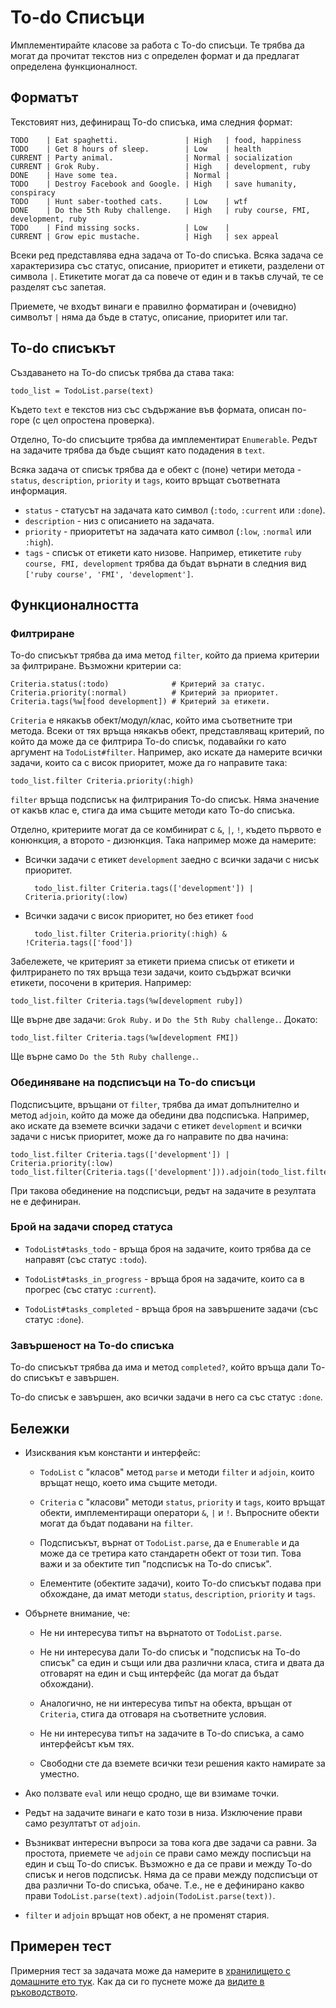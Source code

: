 # To-do Списъци

Имплементирайте класове за работа с To-do списъци. Те трябва да могат да прочитат
текстов низ с определен формат и да предлагат определена функционалност.

## Форматът

Текстовият низ, дефиниращ To-do списъка, има следния формат:

    TODO    | Eat spaghetti.               | High   | food, happiness
    TODO    | Get 8 hours of sleep.        | Low    | health
    CURRENT | Party animal.                | Normal | socialization
    CURRENT | Grok Ruby.                   | High   | development, ruby
    DONE    | Have some tea.               | Normal |
    TODO    | Destroy Facebook and Google. | High   | save humanity, conspiracy
    TODO    | Hunt saber-toothed cats.     | Low    | wtf
    DONE    | Do the 5th Ruby challenge.   | High   | ruby course, FMI, development, ruby
    TODO    | Find missing socks.          | Low    |
    CURRENT | Grow epic mustache.          | High   | sex appeal

Всеки ред представлява една задача от To-do списъка. Всяка задача се характеризира
със статус, описание, приоритет и етикети, разделени от символа `|`. Етикетите
могат да са повече от един и в такъв случай, те се разделят със запетая.

Приемете, че входът винаги е правилно форматиран и (очевидно) символът `|` няма
да бъде в статус, описание, приоритет или таг.

## To-do списъкът

Създаването на To-do списък трябва да става така:

    todo_list = TodoList.parse(text)

Където `text` е текстов низ със съдържание във формата, описан по-горе (с цел
опростена проверка).

Отделно, To-do списъците трябва да имплементират `Enumerable`. Редът на задачите
трябва да бъде същият като подадения в `text`.

Всяка задача от списък трябва да е обект с (поне) четири метода - `status`,
`description`, `priority` и `tags`, които връщат съответната информация.

* `status` - статусът на задачата като символ (`:todo`, `:current` или `:done`).
* `description` - низ с описанието на задачата.
* `priority` - приоритетът на задачата като символ (`:low`, `:normal` или `:high`).
* `tags` - списък от етикети като низове. Например, етикетите `ruby course, FMI, development`
трябва да бъдат върнати в следния вид `['ruby course', 'FMI', 'development']`.

## Функционалността

### Филтриране

To-do списъкът трябва да има метод `filter`, който да приема критерии за филтриране.
Възможни критерии са:

    Criteria.status(:todo)              # Критерий за статус.
    Criteria.priority(:normal)          # Критерий за приоритет.
    Criteria.tags(%w[food development]) # Критерий за етикети.

`Criteria` е някакъв обект/модул/клас, който има съответните три метода. Всеки
от тях връща някакъв обект, представляващ критерий, по който да може да се
филтрира To-do списък, подавайки го като аргумент на `TodoList#filter`.
Например, ако искате да намерите всички задачи, които са с висок приоритет,
може да го направите така:

    todo_list.filter Criteria.priority(:high)

`filter` връща подсписък на филтрирания To-do списък. Няма значение от какъв
клас е, стига да има същите методи като To-do списъка.

Отделно, критериите могат да се комбинират с `&`, `|`, `!`, където първото е
конюнкция, а второто - дизюнкция. Така например може да намерите:

* Всички задачи с етикет `development` заедно с всички задачи с нисък приоритет.

        todo_list.filter Criteria.tags(['development']) | Criteria.priority(:low)

* Всички задачи с висок приоритет, но без етикет `food`

        todo_list.filter Criteria.priority(:high) & !Criteria.tags(['food'])

Забележете, че критерият за етикети приема списък от етикети и филтрирането по
тях връща тези задачи, които съдържат всички етикети, посочени в критерия.
Например:

    todo_list.filter Criteria.tags(%w[development ruby])

Ще върне две задачи: `Grok Ruby.` и `Do the 5th Ruby challenge.`. Докато:

    todo_list.filter Criteria.tags(%w[development FMI])

Ще върне само `Do the 5th Ruby challenge.`.

### Обединяване на подсписъци на To-do списъци

Подсписъците, връщани от `filter`, трябва да имат допълнително и метод `adjoin`,
който да може да обедини два подсписъка. Например, ако искате да вземете всички
задачи с етикет `development` и всички задачи с нисък приоритет, може да го
направите по два начина:

    todo_list.filter Criteria.tags(['development']) | Criteria.priority(:low)
    todo_list.filter(Criteria.tags(['development'])).adjoin(todo_list.filter(Criteria.priority(:low)))

При такова обединение на подсписъци, редът на задачите в резултата не е дефиниран.

### Брой на задачи според статуса

* `TodoList#tasks_todo` - връща броя на задачите, които трябва да се направят
(със статус `:todo`).

* `TodoList#tasks_in_progress` - връща броя на задачите, които са в прогрес (със
статус `:current`).

* `TodoList#tasks_completed` - връща броя на завършените задачи (със статус `:done`).

### Завършеност на To-do списъка

To-do списъкът трябва да има и метод `completed?`, който връща дали To-do списъкът
е завършен.

To-do списък е завършен, ако всички задачи в него са със статус `:done`.

## Бележки

* Изисквания към константи и интерфейс:

  * `TodoList` с "класов" метод `parse` и методи `filter` и `adjoin`, които
  връщат нещо, което има същите методи.

  * `Criteria` с "класови" методи `status`, `priority` и `tags`, които връщат
  обекти, имплементиращи оператори `&`, `|` и `!`. Въпросните обекти могат да
  бъдат подавани на `filter`.

  * Подсписъкът, върнат от `TodoList.parse`, да е `Enumerable` и да може да се
  третира като стандаретн обект от този тип. Това важи и за обектите тип
  "подсписък на To-do списък".

  * Елементите (обектите задачи), които To-do списъкът подава при обхождане,
  да имат методи `status`, `description`, `priority` и `tags`.

* Обърнете внимание, че:

  * Не ни интересува типът на върнатото от `TodoList.parse`.

  * Не ни интересува дали To-do списък и "подсписък на To-do списък" са един и
  същи или два различни класа, стига и двата да отговарят на един и същ
  интерфейс (да могат да бъдат обхождани).

  * Аналогично, не ни интересува типът на обекта, връщан от `Criteria`, стига да
  отговаря на съответните условия.

  * Не ни интересува типът на задачите в To-do списъка, а само интерфейсът към тях.

  * Свободни сте да вземете всички тези решения както намирате за уместно.

* Ако ползвате `eval` или нещо сродно, ще ви взимаме точки.

* Редът на задачите винаги е като този в низа. Изключение прави само резултатът
от `adjoin`.

* Възникват интересни въпроси за това кога две задачи са равни. За простота,
приемете че `adjoin` се прави само между посписъци на един и същ To-do списък.
Възможно е да се прави и между To-do списък и негов подсписък. Няма да се прави
между подсписъци от два различни To-do списъка, обаче. Т.е., не е дефинирано какво
прави `TodoList.parse(text).adjoin(TodoList.parse(text))`.

* `filter` и `adjoin` връщат нов обект, а не променят стария.

## Примерен тест

Примерния тест за задачата може да намерите в [хранилището с домашните ето тук](https://github.com/fmi/ruby-homework/blob/master/tasks/02/sample_spec.rb). Как да си го пуснете може да [видите в ръководството](/tasks/guide).

